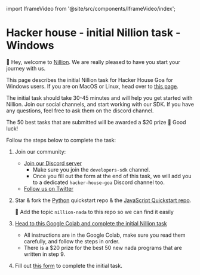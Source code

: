 import IframeVideo from '@site/src/components/IframeVideo/index';

# Hacker house - initial Nillion task - Windows

👋 Hey, welcome to [Nillion](https://docs.nillion.com/). We are really pleased to have you start your journey with us.

This page describes the initial Nillion task for Hacker House Goa for Windows users. If you are on MacOS or Linux, head over to [this page](https://docs.nillion.com/hacker-house-goa). 

The initial task should take 30-45 minutes and will help you get started with Nillion. Join our social channels, and start working with our SDK. If you have any questions, feel free to ask them on the discord channel.

The 50 best tasks that are submitted will be awarded a $20 prize 🎉 Good luck!

Follow the steps below to complete the task:

1. Join our community:
    - [Join our Discord server](https://discord.gg/nillionnetwork)
      - Make sure you join the `developers-sdk` channel.
      - Once you fill out the form at the end of this task, we will add you to a dedicated `hacker-house-goa` Discord channel too.
    - [Follow us on Twitter](https://x.com/nillionnetwork)

2. Star & fork the [Python](https://github.com/NillionNetwork/nillion-python-starter) quickstart repo & the [JavaScript Quickstart repo](https://github.com/NillionNetwork/cra-nillion/).
    
    🚨 Add the topic `nillion-nada` to this repo so we can find it easily 
    
3. [Head to this Google Colab and complete the initial Nillion task](https://colab.research.google.com/drive/1EyFyLwAmwh1EoZkgCz7BWF0pIaXmCg2G?usp=sharing)
   - All instructions are in the Google Colab, make sure you read them carefully, and follow the steps in order.
   - There is a $20 prize for the best 50 new nada programs that are written in step 9.

4. Fill out [this form](https://forms.gle/8mWZyvdirzc66B679) to complete the initial task.